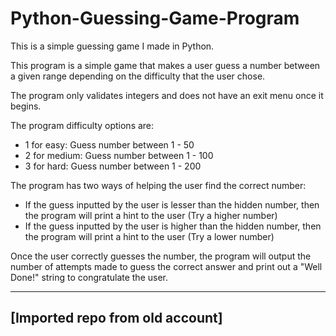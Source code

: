 # Python-Guessing-Game-Program

This is a simple guessing game I made in Python.

This program is a simple game that makes a user guess a number between a given range depending on the difficulty that the user chose. 

The program only validates integers and does not have an exit menu once it begins.

The program difficulty options are:
- 1 for easy: Guess number between 1 - 50
- 2 for medium: Guess number between 1 - 100
- 3 for hard: Guess number between 1 - 200

The program has two ways of helping the user find the correct number:
- If the guess inputted by the user is lesser than the hidden number, then the program will print a hint to the user (Try a higher number)
- If the guess inputted by the user is higher than the hidden number, then the program will print a hint to the user (Try a lower number)

Once the user correctly guesses the number, the program will output the number of attempts made to guess the correct answer and print out a "Well Done!" string to congratulate the user.

---------
[Imported repo from old account]
---------
